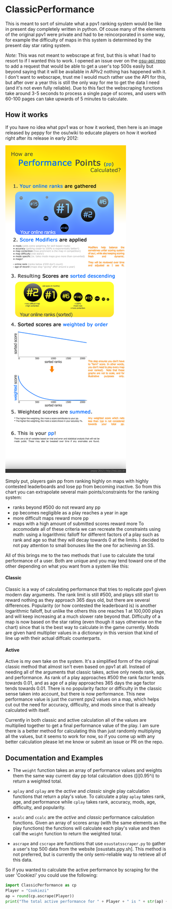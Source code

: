 # ClassicPerformance
This is meant to sort of simulate what a ppv1 ranking system would be like in present day completely written in python. Of couse many of the elements of the original ppv1 were private and had to be reincorporated in some way, for example the difficulty of maps in this system is determined by the present day star rating system.

*Note:* This was not meant to webscrape at first, but this is what I had to resort to if I wanted this to work. I opened an issue over on the [osu-api repo](https://github.com/ppy/osu-api/issues/218) to add a request that would be able to get a user's top 500s easily but beyond saying that it will be available in APIv2 nothing has happened with it. I don't want to webscrape, trust me I would much rather use the API for this, but after over a year this is still the only way for me to get the data I need (and it's not even fully reliable). 
Due to this fact the webscraping functions take around 3-5 seconds to process a single page of scores, and users with 60-100 pages can take upwards of 5 minutes to calculate.

## How it works
If you have no idea what ppv1 was or how it worked, then here is an image released by peppy for the osu!wiki to educate players on how it worked right after its release in early 2012:

![Performance points poster (circa 2012)](https://github.com/willyosu/ClassicPerformance/blob/master/ppv1.png)

Simply put, players gain pp from ranking highly on maps with highly contested leaderboards and lose pp from becoming inactive. So from this chart you can extrapolate several main points/constraints for the ranking system:
- ranks beyond #500 do not reward any pp
- pp becomes negligible as a play reaches a year in age
- more difficult maps reward more pp
- maps with a high amount of submitted scores reward more
To accomodate all of these criteria we can recreate the constraints using math: using a logarithmic falloff for different factors of a play such as rank and age so that they will decay towards 0 at the limits. I decided to not pay attention to small bonuses like the one for achieving an SS.

All of this brings me to the two methods that I use to calculate the total performance of a user. Both are unique and you may tend toward one of the other depending on what you want from a system like this:

#### Classic
Classic is a way of calculating performance that tries to replicate ppv1 given modern day arguments. The rank limit is still #500, and plays still start to reward nothing as they approach 365 days old, but there are several differences. Popularity (or how contested the leaderboard is) is another logarithmic falloff, but unlike the others this one reaches 1 at 100,000 plays and will keep increasing at a much slower rate beyond that. Difficulty of a map is now based on the star rating (even though it says otherwise on the chart) since that is the best way to calculate in the game currently. Mods are given hard multiplier values in a dictionary in this version that kind of line up with their actual diffcalc counterparts. 

#### Active
Active is my own take on the system. It's a simplified form of the original classic method that almost isn't even based on ppv1 at all. Instead of needing all of the arguments that classic takes, active only needs rank, age, and performance. As rank of a play approaches #500 the rank factor tends towards 0.01, and as age of a play approaches 365 days the age factor tends towards 0.01. There is no popularity factor or difficulty in the classic sense taken into account, but there is now performance. This new performance value is just the current ppv2 values on a map, which helps cut out the need for accuracy, difficulty, and mods since that is already calculated with itself.

Currently in both classic and active calculation all of the values are multiplied together to get a final performance value of the play. I am sure there is a better method for calculating this than just randomly multiplying all the values, but it seems to work for now, so if you come up with any better calculation please let me know or submit an issue or PR on the repo.

## Documentation and Examples
- The `weight` function takes an array of performance values and weights them the same way current day pp total calculation does ([i]0.95^i) to return a weighted total.

- `aplay` and `cplay` are the *active* and *classic* single play calculation functions that return a play's value. To calculate a play `aplay` takes rank, age, and performance while `cplay` takes rank, accuracy, mods, age, difficulty, and popularity.

- `acalc` and `ccalc` are the *active* and *classic* performance calculation functions. Given an array of scores array (with the same elements as the play functions) the functions will calculate each play's value and then call the `weight` function to return the weighted total.

- `ascrape` and `cscrape` are functions that use `osustatsscraper.py` to gather a user's top 500 data from the website [osustats.ppy.sh]. This method is not preferred, but is currently the only semi-reliable way to retrieve all of this data.

So if you wanted to calculate the active performance by scraping for the user 'Cookiezi' you could use the following:
```python
import ClassicPerformance as cp
Player = "Cookiezi"
ap = round(cp.ascrape(Player))
print("The total active performance for " + Player + " is " + str(ap) + "ap.")```
